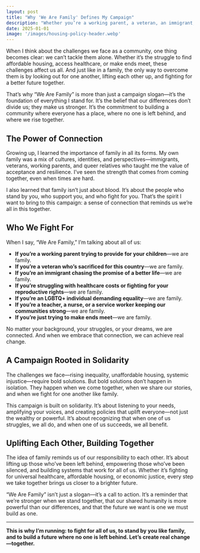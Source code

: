 ```yaml
---
layout: post
title: "Why 'We Are Family' Defines My Campaign"
description: "Whether you’re a working parent, a veteran, an immigrant, or someone just trying to make ends meet, I believe we’re all connected. My campaign is built on the belief that we must uplift one another like family—because that’s how we create real change."
date: 2025-01-01
image: '/images/housing-policy-header.webp'
---
```


When I think about the challenges we face as a community, one thing becomes clear: we can’t tackle them alone. Whether it’s the struggle to find affordable housing, access healthcare, or make ends meet, these challenges affect us all. And just like in a family, the only way to overcome them is by looking out for one another, lifting each other up, and fighting for a better future together.

That’s why “We Are Family” is more than just a campaign slogan—it’s the foundation of everything I stand for. It’s the belief that our differences don’t divide us; they make us stronger. It’s the commitment to building a community where everyone has a place, where no one is left behind, and where we rise together.

## The Power of Connection

Growing up, I learned the importance of family in all its forms. My own family was a mix of cultures, identities, and perspectives—immigrants, veterans, working parents, and queer relatives who taught me the value of acceptance and resilience. I’ve seen the strength that comes from coming together, even when times are hard.

I also learned that family isn’t just about blood. It’s about the people who stand by you, who support you, and who fight for you. That’s the spirit I want to bring to this campaign: a sense of connection that reminds us we’re all in this together.

## Who We Fight For

When I say, “We Are Family,” I’m talking about all of us:

- **If you’re a working parent trying to provide for your children**—we are family.
- **If you’re a veteran who’s sacrificed for this country**—we are family.
- **If you’re an immigrant chasing the promise of a better life**—we are family.
- **If you’re struggling with healthcare costs or fighting for your reproductive rights**—we are family.
- **If you’re an LGBTQ+ individual demanding equality**—we are family.
- **If you’re a teacher, a nurse, or a service worker keeping our communities strong**—we are family.
- **If you’re just trying to make ends meet**—we are family.

No matter your background, your struggles, or your dreams, we are connected. And when we embrace that connection, we can achieve real change.

## A Campaign Rooted in Solidarity

The challenges we face—rising inequality, unaffordable housing, systemic injustice—require bold solutions. But bold solutions don’t happen in isolation. They happen when we come together, when we share our stories, and when we fight for one another like family.

This campaign is built on solidarity. It’s about listening to your needs, amplifying your voices, and creating policies that uplift everyone—not just the wealthy or powerful. It’s about recognizing that when one of us struggles, we all do, and when one of us succeeds, we all benefit.

## Uplifting Each Other, Building Together

The idea of family reminds us of our responsibility to each other. It’s about lifting up those who’ve been left behind, empowering those who’ve been silenced, and building systems that work for all of us. Whether it’s fighting for universal healthcare, affordable housing, or economic justice, every step we take together brings us closer to a brighter future.

“We Are Family” isn’t just a slogan—it’s a call to action. It’s a reminder that we’re stronger when we stand together, that our shared humanity is more powerful than our differences, and that the future we want is one we must build as one.

---

**This is why I’m running: to fight for all of us, to stand by you like family, and to build a future where no one is left behind. Let’s create real change—together.**